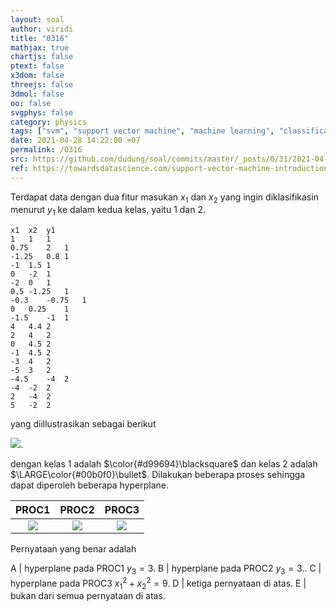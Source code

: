 ```yaml
---
layout: soal
author: viridi
title: "0316"
mathjax: true
chartjs: false
ptext: false
x3dom: false
threejs: false
3dmol: false
oo: false
svgphys: false
category: physics
tags: ["svm", "support vector machine", "machine learning", "classification", "fi3201", "2020-2"]
date: 2021-04-28 14:22:00 +07
permalink: /0316
src: https://github.com/dudung/soal/commits/master/_posts/0/31/2021-04-28-ml-svm-6.md
ref: https://towardsdatascience.com/support-vector-machine-introduction-to-machine-learning-algorithms-934a444fca47
---
```

Terdapat data dengan dua fitur masukan $x_1$ dan $x_2$ yang ingin diklasifikasin menurut $y_1$ ke dalam kedua kelas, yaitu $1$ dan $2$.

```
x1	x2	y1
1	1	1
0.75	2	1
-1.25	0.8	1
-1	1.5	1
0	-2	1
-2	0	1
0.5	-1.25	1
-0.3	-0.75	1
0	0.25	1
-1.5	-1	1
4	4.4	2
2	4	2
0	4.5	2
-1	4.5	2
-3	4	2
-5	3	2
-4.5	-4	2
-4	-2	2
2	-4	2
5	-2	2
```

yang diillustrasikan sebagai berikut

![]({{site.baseurl}}/assets/img/0/31/0316a.png).

dengan kelas $1$ adalah $\color{#d99694}\blacksquare$ dan kelas $2$ adalah $\LARGE\color{#00b0f0}\bullet$. Dilakukan beberapa proses sehingga dapat diperoleh beberapa hyperplane.

PROC1 | PROC2 | PROC3
:-: | :-: | :-:
![]({{site.baseurl}}/assets/img/0/31/0316b.png) | ![]({{site.baseurl}}/assets/img/0/31/0316c.png) | ![]({{site.baseurl}}/assets/img/0/31/0316d.png)

Pernyataan yang benar adalah

A | hyperplane pada PROC1 $y_3 = 3$.
B | hyperplane pada PROC2 $y_3 = 3$..
C | hyperplane pada PROC3 $x_1^2 + x_2^2  = 9$.
D | ketiga pernyataan di atas.
E | bukan dari semua pernyataan di atas.

